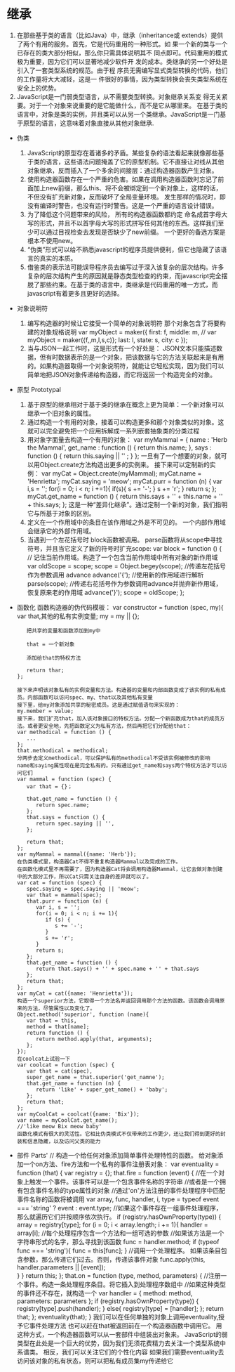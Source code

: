 # 继承

1. 在那些基于类的语言（比如Java）中，继承（inheritance或 extends）提供了两个有用的服务。首先，它是代码重用的一种形式。如 果一个新的类与一个已存在的类大部分相似，那么你只需具体说明其不 同点即可。代码重用的模式极为重要，因为它们可以显著地减少软件开 发的成本。类继承的另一个好处是引入了一套类型系统的规范。由于程 序员无需编写显式类型转换的代码，他们的工作量将大大减轻，这是一 件很好的事情，因为类型转换会丧失类型系统在安全上的优势。
2. JavaScript是一门弱类型语言，从不需要类型转换。对象继承关系变 得无关紧要。对于一个对象来说重要的是它能做什么，而不是它从哪里来。
在基于类的语言中，对象是类的实例，并且类可以从另一个类继承。JavaScript是一门基于原型的语言，这意味着对象直接从其他对象继承.

- 伪类
   1. JavaScript的原型存在着诸多的矛盾。某些复杂的语法看起来就像那些基于类的语言，这些语法问题掩盖了它的原型机制。它不直接让对线从其他对象继承，反而插入了一个多余的间接层：通过构造器函数产生对象。
   2. 使用构造器函数存在一个严重的危害。如果在调用构造器函数时忘记了前面加上new前缀，那么this、将不会被绑定到一个新对象上，这样的话，不但没有扩充新对象，反而破坏了全局变量环境。 发生那样的情况时，即没有编译时警告，也没有运行时警告。这是一个严重的语言设计错误。
   3. 为了降低这个问题带来的风险， 所有的构造器函数都约定 命名成首字母大写的形式，并且不以首字母大写的形式拼写任何其他的东西。这样我们至少可以通过目视检查去发现是否缺少了new前缀。 一个更好的备选方案是根本不使用new。
   4. “伪类”形式可以给不熟悉javascript的程序员提供便利，但它也隐藏了该语言的真实的本质。
   5. 借鉴类的表示法可能误导程序员去编写过于深入该复杂的层次结构。许多复杂的层次结构产生的原因就是静态类型检查的约束，而javascript完全摆脱了那些约束。在基于类的语言中，类继承是代码重用的唯一方式，而javascript有着更多且更好的选择。

- 对象说明符
   1. 编写构造器的时候让它接受一个简单的对象说明符  那个对象包含了将要构建的对象规格说明
         var myObject = maker({
            first: f,
            middle: m,      // var myObject = maker({f,,m,l,s,c)};
            last: l,
            state: s,
            city: c
         });   
   2. 当与JSON一起工作时，这是形式有一个好处是： JSON文本只能描述数据，但有时数据表示的是一个对象，把该数据与它的方法关联起来是有用的。如果构造器取得一个对象说明符，就能让它轻松实现，因为我们可以简单地把JSON对象传递给构造器，而它将返回一个构造完全的对象。

- 原型 Prototypal
   1. 基于原型的继承相对于基于类的继承在概念上更为简单：一个新对象可以继承一个旧对象的属性。
   2. 通过构造一个有用的对象，接着可以构造更多和那个对象类似的对象。这就可以完全避免把一个应用拆解成一系列嵌套抽象类的分类过程
   3.  用对象字面量去构造一个有用的对象：
      var myMammal = {
         name : 'Herb the Mammal',
         get_name : function () {
            return this.name;
         },
         says : function () {
            return this.saying || '' ;
         }
      };
      一旦有了一个想要的对象，就可以用Object.create方法构造出更多的实例来。 接下来可以定制新的实例：
      var myCat = Object.create(myMammal);
      myCat.name = 'Henrietta';
      myCat.saying = 'meow';
      myCat.purr = function (n) {
         var i,s = '';
         for(i = 0; i < n; i +=1){
            if(s){
               s += '-';
            }
            s += 'r';
         }
         return s;
      };
      myCat.get_name = function () {
         return this.says + '' + this.name + '' + this.says;
      };
      这是一种“差异化继承”。通过定制一个新的对象，我们指明它与所基于对象的区别。
   4. 定义在一个作用域中的条目在该作用域之外是不可见的。 一个内部作用域会继承它的外部作用域。
   5. 当遇到一个左花括号时 block函数被调用。 parse函数将从scope中寻找符号，并且当它定义了新的符号时扩充scope:
      var block = function () {
         // 记住当前作用域。构造了一个包含当前作用域中所有对象的新作用域
         var oldScope = scope;
         scope = Object.begey(scope);
         //传递左花括号作为参数调用 advance
         advance('{');
         //使用新的作用域进行解析
         parse(scope);
         //传递右花括号作为参数调用advance并抛弃新作用域，恢复原来老的作用域
         advance('}');
         scope = oldScope;
      };

- 函数化
      函数构造器的伪代码模板：
      var constructor = function (spec, my){
         var that,其他的私有实例变量;
         my = my || {};

         把共享的变量和函数添加到my中

         that = 一个新对象

         添加给that的特权方法

         return thar;
      };

      接下来声明该对象私有的实例变量和方法。构造器的变量和内部函数变成了该实例的私有成员。内部函数可以访问spec、my、that以及其他私有变量
      接下里，给my对象添加共享的秘密成员。这是通过赋值语句来实现的：
      my.member = value;
      接下来，我们扩充that，加入该对象接口的特权方法。分配一个新函数成为that的成员方法。或者更安全地，先把函数定义为私有方法，然后再把它们分配给that：
      var methodical = function () {
         ...
      };
      that.methodical = methodical;
      分两步去定义methodical，可以保护私有的methodical不受该实例被修改的影响
      name和saying属性现在是完全私有的。只有通过get_name和says两个特权方法才可以访问它们
      var mammal = function (spec) {
         var that = {}；

         that.get_name = function () {
            return spec.name;
         };
         that.says = function () {
            return spec.saying || '',
         };

         return that;
      };
      var myMammal = mammal({name: 'Herb'});
      在伪类模式里，构造器Cat不得不重复构造器Mammal以及完成的工作。
      在函数化模式里不再需要了，因为构造器Cat将会调用构造器Mammal，让它去做对象创建中的大部分工作，所以Cat只需关注自身的差异就可以了。
      var cat = function (spec) {
         spec.saying = spec.saying || 'meow';
         var that = mammal(spec);
         that.purr = function (n) {
            var i, s = '';
            for(i = 0; i < n; i += 1){
               if (s) {
                  s += '-';
               }
               s += 'r';
            }
            return s;
         };
         that.get_name = function () {
            return that.says() + '' + spec.name + '' + that.says
         };
         return that;
      };
      var myCat = cat({name: 'Henrietta'});
      构造一个superior方法，它取得一个方法名并返回调用那个方法的函数。该函数会调用原来的方法，尽管属性以及变化了。
      Object.method('superior', function (name){
         var that = this,
         method = that[name];
         return function () {
            return method.apply(that, arguments);
         };
      });
      在coolcat上试验一下
      var coolcat = function (spec) {
         var that = cat(spec),
         super_get_name = that.superior('get_namne');
         that.get_name = function (n) {
            return 'like' + super_get_name() + 'baby';
         };
         return that;
      };
      var myCoolCat = coolcat({name: 'Bix'});
      var name = myCoolCat.get_name();
      //'like meow Bix meow baby'
      函数化模式有很大的灵活性。它相比伪类模式不仅带来的工作更少，还让我们得到更好的封装和信息隐藏，以及访问父类的能力

- 部件 Parts'
      // 构造一个给任何对象添加简单事件处理特性的函数。 给对象添加一个on方法、fire方法和一个私有的事件注册表对象：
         var eventuality = function (that) {
            var registry = {};
            that.fire = function (event) {
               //在一个对象上触发一个事件。该事件可以是一个包含事件名称的字符串
               //或者是一个拥有包含事件名称的type属性的对象
               //通过'on'方法注册的事件处理程序中匹配事件名称的函数将被调用
            var array,
                 func, 
                 handler, 
                 i,
                 type = typeof event === 'string' ? event : event.type;
                //如果这个事件存在一组事件处理程序，那么就遍历它们并按顺序依次执行。
            if (registry.hasOwnProperty(type)) {
                array = registry[type];
                for (i = 0; i < array.length; i += 1){
                    handler = array[i];
                //每个处理程序包含一个方法和一组可选的参数
                //如果该方法是一个字符串形式的名字，那么寻找到该函数
                func = handler.method;
                if (typeof func === 'string'){
                    func = this[func];
                }
                //调用一个处理程序。 如果该条目包含参数，那么传递它们过去。否则，传递该事件对象
                func.apply(this, handler.parameters || [event]);                  
                  }
                }
                return this;
                };
                that.on = function (type, method, parameters) {
                    //注册一个事件。构造一条处理程序条目。将它插入到处理程序数组中
                    //如果这种类型的事件还不存在，就构造一个
                var handler = {
                    method: method,
                    parameters: parameters
                };
                if (registry.hasOwnProperty(type)) {
                    registry[type].push(handler);
                } else{
                    registry[type] = [handler];
                };
                return that;
                };
                eventuality(that);
            }
    我们可以在任何单独的对象上调用eventuality,授予它事件处理方法
    也可以赶在that被返回前在一个构造器函数中调用它。
    用这种方式，一个构造器函数可以从一套部件中组装出对象来。
    JavaScript的弱类型在此处是一个巨大的优势，因为我们无须花费精力去关注一个类型系统中系谱类。
    相反，我们可以关注它们的个性化内容
    如果我们需要eventuality去访问该对象的私有状态，则可以把私有成员集my传递给它     